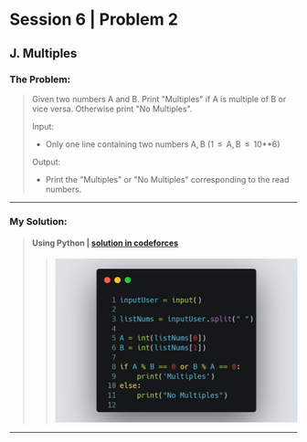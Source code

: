 # Session 6 | Problem 2
## J. Multiples


### The Problem:
> Given two numbers A and B. Print "Multiples" if A is multiple of B or vice versa. Otherwise print "No Multiples".
>
> Input:
> * Only one line containing two numbers A, B (1  ≤  A, B  ≤  10**6)
>
> Output: 
> * Print the "Multiples" or "No Multiples" corresponding to the read numbers.
---

### My Solution:
> #### Using Python | [solution in codeforces](https://codeforces.com/group/MWSDmqGsZm/contest/219158/submission/197882523)
> >  <img src="./images/session-6-problem-2-python.png">
---



